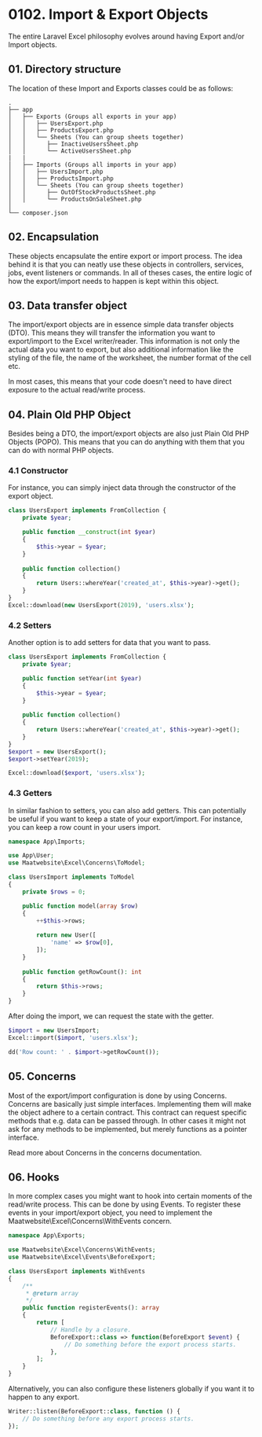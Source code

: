# 0102. Import & Export Objects

The entire Laravel Excel philosophy evolves around having Export and/or Import objects.

## 01. Directory structure

The location of these Import and Exports classes could be as follows:

```
.
├── app
│   ├── Exports (Groups all exports in your app)
│   │   ├── UsersExport.php
│   │   ├── ProductsExport.php
│   │   └── Sheets (You can group sheets together)
│   │      ├── InactiveUsersSheet.php
│   │      └── ActiveUsersSheet.php
|   |
│   ├── Imports (Groups all imports in your app)
│   │   ├── UsersImport.php
│   │   ├── ProductsImport.php
│   │   └── Sheets (You can group sheets together)
│   │      ├── OutOfStockProductsSheet.php
│   │      └── ProductsOnSaleSheet.php
│ 
└── composer.json
```

## 02. Encapsulation

These objects encapsulate the entire export or import process. The idea behind it is that you can neatly use these objects in controllers, services, jobs, event listeners or commands. In all of theses cases, the entire logic of how the export/import needs to happen is kept within this object.

## 03. Data transfer object

The import/export objects are in essence simple data transfer objects (DTO). This means they will transfer the information you want to export/import to the Excel writer/reader. This information is not only the actual data you want to export, but also additional information like the styling of the file, the name of the worksheet, the number format of the cell etc.

In most cases, this means that your code doesn't need to have direct exposure to the actual read/write process.

## 04. Plain Old PHP Object

Besides being a DTO, the import/export objects are also just Plain Old PHP Objects (POPO). This means that you can do anything with them that you can do with normal PHP objects.

### 4.1 Constructor

For instance, you can simply inject data through the constructor of the export object.

```php
class UsersExport implements FromCollection {
    private $year;

    public function __construct(int $year) 
    {
        $this->year = $year;
    }
    
    public function collection()
    {
        return Users::whereYear('created_at', $this->year)->get();
    }
}
Excel::download(new UsersExport(2019), 'users.xlsx');
```

### 4.2 Setters

Another option is to add setters for data that you want to pass.

```php
class UsersExport implements FromCollection {
    private $year;

    public function setYear(int $year)
    {
        $this->year = $year;
    }
    
    public function collection()
    {
        return Users::whereYear('created_at', $this->year)->get();
    }
}
$export = new UsersExport();
$export->setYear(2019);

Excel::download($export, 'users.xlsx');
```

### 4.3 Getters

In similar fashion to setters, you can also add getters. This can potentially be useful if you want to keep a state of your export/import. For instance, you can keep a row count in your users import.

```php
namespace App\Imports;

use App\User;
use Maatwebsite\Excel\Concerns\ToModel;

class UsersImport implements ToModel
{
    private $rows = 0;

    public function model(array $row)
    {
        ++$this->rows;
    
        return new User([
            'name' => $row[0],
        ]);
    }
    
    public function getRowCount(): int
    {
        return $this->rows;
    }
}
```

After doing the import, we can request the state with the getter.

```php
$import = new UsersImport;
Excel::import($import, 'users.xlsx');

dd('Row count: ' . $import->getRowCount()); 
```

## 05. Concerns

Most of the export/import configuration is done by using Concerns. Concerns are basically just simple interfaces. Implementing them will make the object adhere to a certain contract. This contract can request specific methods that e.g. data can be passed through. In other cases it might not ask for any methods to be implemented, but merely functions as a pointer interface.

Read more about Concerns in the concerns documentation.

## 06. Hooks

In more complex cases you might want to hook into certain moments of the read/write process. This can be done by using Events. To register these events in your import/export object, you need to implement the Maatwebsite\Excel\Concerns\WithEvents concern.

```php
namespace App\Exports;

use Maatwebsite\Excel\Concerns\WithEvents;
use Maatwebsite\Excel\Events\BeforeExport;

class UsersExport implements WithEvents
{
    /**
     * @return array
     */
    public function registerEvents(): array
    {
        return [
            // Handle by a closure.
            BeforeExport::class => function(BeforeExport $event) {
                // Do something before the export process starts.
            },
        ];
    }
}
```

Alternatively, you can also configure these listeners globally if you want it to happen to any export.

```php
Writer::listen(BeforeExport::class, function () {
    // Do something before any export process starts.
});
```




